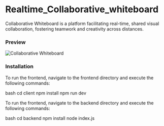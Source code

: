 # Realtime_Collaborative_whiteboard

Collaborative Whiteboard is a platform facilitating real-time, shared visual collaboration, fostering teamwork and creativity across distances.

### Preview

![Collaborative Whiteboard](client/src/assets/Whiteboard.jpeg)



### Installation

To run the frontend, navigate to the frontend directory and execute the following commands:

bash
cd client
npm install
npm run dev


To run the frontend, navigate to the backend directory and execute the following commands:

bash
cd backend
npm install
node index.js